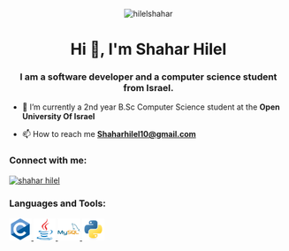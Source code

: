 <p align="center"> <img src="https://komarev.com/ghpvc/?username=hilelshahar&label=Profile%20views&color=0e75b6&style=flat" alt="hilelshahar" /> </p>
<h1 align="center">Hi 👋, I'm Shahar Hilel</h1>

<h3 align="center">I am a software developer and a computer science student from Israel.</h3>

- 🌱 I’m currently a 2nd year B.Sc Computer Science student at the **Open University Of Israel**

- 📫 How to reach me **Shaharhilel10@gmail.com**

<h3 align="left">Connect with me:</h3>
<p align="left">
<a href="https://linkedin.com/in/shahar-hilel-a6b4b5329" target="blank"><img align="center" src="https://raw.githubusercontent.com/rahuldkjain/github-profile-readme-generator/master/src/images/icons/Social/linked-in-alt.svg" alt="shahar hilel" height="30" width="40" /></a>
</p>

<h3 align="left">Languages and Tools:</h3>
<p align="left"> <a href="https://www.cprogramming.com/" target="_blank" rel="noreferrer"> <img src="https://raw.githubusercontent.com/devicons/devicon/master/icons/c/c-original.svg" alt="c" width="40" height="40"/> </a> <a href="https://www.java.com" target="_blank" rel="noreferrer"> <img src="https://raw.githubusercontent.com/devicons/devicon/master/icons/java/java-original.svg" alt="java" width="40" height="40"/> </a> <a href="https://www.mysql.com/" target="_blank" rel="noreferrer"> <img src="https://raw.githubusercontent.com/devicons/devicon/master/icons/mysql/mysql-original-wordmark.svg" alt="mysql" width="40" height="40"/> </a> <a href="https://www.python.org" target="_blank" rel="noreferrer"> <img src="https://raw.githubusercontent.com/devicons/devicon/master/icons/python/python-original.svg" alt="python" width="40" height="40"/> </a> </p>

